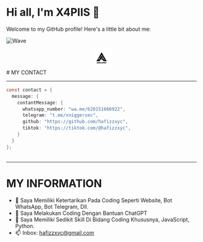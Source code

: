 
# Hi all, I'm X4PIIS 👋

Welcome to my GitHub profile! Here's a little bit about me:

![Wave](https://telegra.ph/file/fe1c8aefdc227e7367e00.gif)

<div align="center">
  <img src="https://github.com/hafizzxyc/database/blob/main/20250221_215257.jpg" alt="Loading..." width="50"/>
</div>
# MY CONTACT
<hr>

```java
const contact = {
  message: {
    contantMessage: {
      whatsapp_number: "wa.me/628151666922",
      telegram: "t.me/xniggersec",
      github: "https://github.com/hafizzxyc",
      tiktok: "https://tiktok.com/@hafizzxyc",
    }
  }
};
    
```
<hr>

# MY INFORMATION
- 👯 Saya Memiliki Ketertarikan Pada Coding Seperti Website, Bot WhatsApp, Bot Telegram, Dll.
- 🤔 Saya Melakukan Coding Dengan Bantuan ChatGPT
- 💬 Saya Memiliki Sedikit Skill Di Bidang Coding Khususnya, JavaScript, Python.
- 📫 Inbox: [hafizzxyc@gmail.com](mailto:hafizzxyc@gmail.com)
